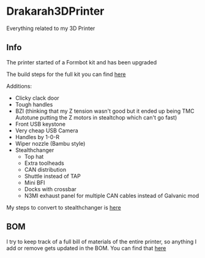 # Drakarah3DPrinter
Everything related to my 3D Printer

## Info

The printer started of a Formbot kit and has been upgraded

The build steps for the full kit you can find [here](https://github.com/Zev-se/Formbot-voron-2.4-build-guide)

Additions:

 - Clicky clack door
 - Tough handles
 - BZI (thinking that my Z tension wasn't good but it ended up being TMC Autotune putting the Z motors in stealtchop which can't go fast)
 - Front USB keystone
 - Very cheap USB Camera
 - Handles by 1-0-R
 - Wiper nozzle (Bambu style)
 - Stealthchanger
    - Top hat
    - Extra toolheads
    - CAN distribution
    - Shuttle instead of TAP
    - Mini BFI
    - Docks with crossbar
    - N3MI exhaust panel for multiple CAN cables instead of Galvanic mod

My steps to convert to stealthchanger is [here](journey-to-stealthchanger.md)

## BOM

I try to keep track of a full bill of materials of the entire printer, so anything I add or remove gets updated in the BOM. You can find that [here](BOM.xslx)

